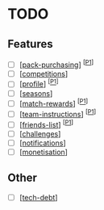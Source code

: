 # TODO

## Features
- [ ] [[pack-purchasing]] <sup>[[P1]]</sup>
- [ ] [[competitions]]
- [ ] [[profile]] <sup>[[P1]]</sup>
- [ ] [[seasons]]
- [ ] [[match-rewards]]  <sup>[[P1]]</sup>
- [ ] [[team-instructions]]  <sup>[[P1]]</sup>
- [ ] [[friends-list]]  <sup>[[P1]]</sup>
- [ ] [[challenges]]
- [ ] [[notifications]]
- [ ] [[monetisation]]

## Other
- [ ] [[tech-debt]]

[//begin]: # "Autogenerated link references for markdown compatibility"
[pack-purchasing]: pack-purchasing "Pack Purchasing"
[P1]: p1 "Phase 1"
[competitions]: competitions "Competitions"
[profile]: profile "Profile"
[seasons]: seasons "Seasons"
[match-rewards]: match-rewards "Match Rewards"
[team-instructions]: team-instructions "Team Instructions"
[friends-list]: friends-list "Friends List"
[challenges]: challenges "Challenges"
[notifications]: notifications "Notifications"
[monetisation]: monetisation "Monetisation"
[tech-debt]: tech-debt "Tech Debt"
[//end]: # "Autogenerated link references"